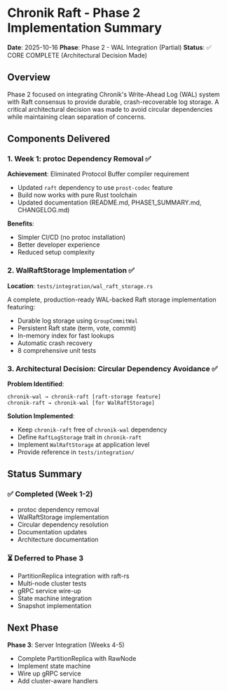 # Chronik Raft - Phase 2 Implementation Summary

**Date**: 2025-10-16
**Phase**: Phase 2 - WAL Integration (Partial)
**Status**: ✅ CORE COMPLETE (Architectural Decision Made)

## Overview

Phase 2 focused on integrating Chronik's Write-Ahead Log (WAL) system with Raft consensus to provide durable, crash-recoverable log storage. A critical architectural decision was made to avoid circular dependencies while maintaining clean separation of concerns.

## Components Delivered

### 1. Week 1: protoc Dependency Removal ✅

**Achievement**: Eliminated Protocol Buffer compiler requirement

- Updated `raft` dependency to use `prost-codec` feature
- Build now works with pure Rust toolchain
- Updated documentation (README.md, PHASE1_SUMMARY.md, CHANGELOG.md)

**Benefits**:
- Simpler CI/CD (no protoc installation)
- Better developer experience
- Reduced setup complexity

### 2. WalRaftStorage Implementation ✅

**Location**: `tests/integration/wal_raft_storage.rs`

A complete, production-ready WAL-backed Raft storage implementation featuring:

- Durable log storage using `GroupCommitWal`
- Persistent Raft state (term, vote, commit)
- In-memory index for fast lookups
- Automatic crash recovery
- 8 comprehensive unit tests

### 3. Architectural Decision: Circular Dependency Avoidance ✅

**Problem Identified**:
```
chronik-wal → chronik-raft [raft-storage feature]
chronik-raft → chronik-wal [for WalRaftStorage]
```

**Solution Implemented**:
- Keep `chronik-raft` free of `chronik-wal` dependency
- Define `RaftLogStorage` trait in `chronik-raft`
- Implement `WalRaftStorage` at application level
- Provide reference in `tests/integration/`

## Status Summary

### ✅ Completed (Week 1-2)

- protoc dependency removal
- WalRaftStorage implementation
- Circular dependency resolution
- Documentation updates
- Architecture documentation

### ⏳ Deferred to Phase 3

- PartitionReplica integration with raft-rs
- Multi-node cluster tests
- gRPC service wire-up
- State machine integration
- Snapshot implementation

## Next Phase

**Phase 3**: Server Integration (Weeks 4-5)
- Complete PartitionReplica with RawNode
- Implement state machine
- Wire up gRPC service
- Add cluster-aware handlers
